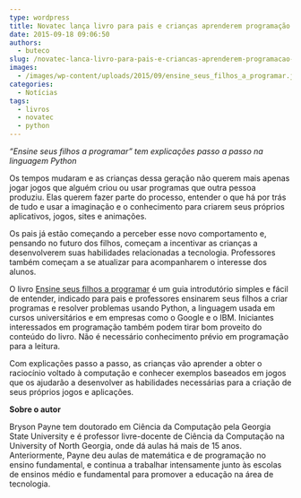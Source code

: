 ```yaml
---
type: wordpress
title: Novatec lança livro para pais e crianças aprenderem programação juntos
date: 2015-09-18 09:06:50
authors:
  - buteco
slug: /novatec-lanca-livro-para-pais-e-criancas-aprenderem-programacao-juntos/
images:
  - /images/wp-content/uploads/2015/09/ensine_seus_filhos_a_programar.jpg
categories:
  - Notícias
tags:
  - livros
  - novatec
  - python
---
```


<em>“Ensine seus filhos a programar” tem explicações passo a passo na linguagem Python</em>

Os tempos mudaram e as crianças dessa geração não querem mais apenas jogar jogos que alguém criou ou usar programas que outra pessoa produziu. Elas querem fazer parte do processo, entender o que há por trás de tudo e usar a imaginação e o conhecimento para criarem seus próprios aplicativos, jogos, sites e animações.

<!--more-->

Os pais já estão começando a perceber esse novo comportamento e, pensando no futuro dos filhos, começam a incentivar as crianças a desenvolverem suas habilidades relacionadas a tecnologia. Professores também começam a se atualizar para acompanharem o interesse dos alunos.

O livro <a href="http://novatec.com.br/livros/ensineseusfilhosaprogramar/">Ensine seus filhos a programar</a> é um guia introdutório simples e fácil de entender, indicado para pais e professores ensinarem seus filhos a criar programas e resolver problemas usando Python, a linguagem usada em cursos universitários e em empresas como o Google e o IBM. Iniciantes interessados em programação também podem tirar bom proveito do conteúdo do livro. Não é necessário conhecimento prévio em programação para a leitura.

Com explicações passo a passo, as crianças vão aprender a obter o raciocínio voltado à computação e conhecer exemplos baseados em jogos que os ajudarão a desenvolver as habilidades necessárias para a criação de seus próprios jogos e aplicações.

<strong>Sobre o autor</strong>

Bryson Payne tem doutorado em Ciência da Computação pela Georgia State University e é professor livre-docente de Ciência da Computação na University of North Georgia, onde dá aulas há mais de 15 anos. Anteriormente, Payne deu aulas de matemática e de programação no ensino fundamental, e continua a trabalhar intensamente junto às escolas de ensinos médio e fundamental para promover a educação na área de tecnologia.